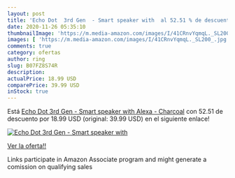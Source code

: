 ```yaml
---
layout: post
title: 'Echo Dot  3rd Gen  - Smart speaker with  al 52.51 % de descuento'
date: 2020-11-26 05:35:10
thumbnailImage: 'https://m.media-amazon.com/images/I/41CRnvYqmqL._SL200_.jpg'
images: [ 'https://m.media-amazon.com/images/I/41CRnvYqmqL._SL200_.jpg' ]
comments: true
category: ofertas
author: ring
slug: B07FZ8S74R
description:
actualPrice: 18.99 USD
comparePrice: 39.99 USD
inStock: true
---
```


Está [Echo Dot  3rd Gen  - Smart speaker with Alexa - Charcoal](https://www.amazon.com/dp/B07FZ8S74R/?tag=tolees-20) con 52.51 de descuento por 18.99 USD (original: 39.99 USD) en el siguiente enlace!

[![Echo Dot  3rd Gen  - Smart speaker with ](https://m.media-amazon.com/images/I/41CRnvYqmqL._SL200_.jpg)](https://www.amazon.com/dp/B07FZ8S74R/?tag=tolees-20)

[Ver la oferta!!](https://www.amazon.com/dp/B07FZ8S74R/?tag=tolees-20)

Links participate in Amazon Associate program and might generate a comission on qualifying sales


